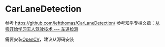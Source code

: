 # CarLaneDetection
参考 https://github.com/leftthomas/CarLaneDetection/
参考知乎专栏文章：[从零开始学习无人驾驶技术 --- 车道检测](https://zhuanlan.zhihu.com/p/25354571)

需要安装[OpenCV](http://opencv.org)，建议从源码安装
